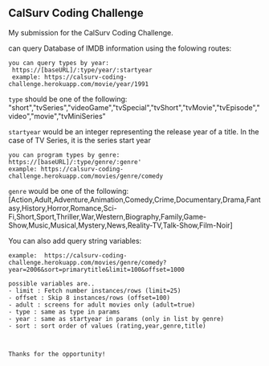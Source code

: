 ## CalSurv Coding Challenge

My submission for the CalSurv Coding Challenge. 

can query Database of IMDB information using the folowing routes:

    you can query types by year:
     https://[baseURL]/:type/year/:startyear
     example: https://calsurv-coding-challenge.herokuapp.com/movie/year/1991

`type` should be one of the following: 
"short","tvSeries","videoGame","tvSpecial","tvShort","tvMovie","tvEpisode","video","movie","tvMiniSeries"

`startyear` would be an integer representing the release year of a title. In the case of TV Series, it is the series start year

    you can program types by genre:
    https://[baseURL]/:type/genre/:genre' 
    example: https://calsurv-coding-challenge.herokuapp.com/movies/genre/comedy

`genre` would be one of the following: [Action,Adult,Adventure,Animation,Comedy,Crime,Documentary,Drama,Fantasy,History,Horror,Romance,Sci-Fi,Short,Sport,Thriller,War,Western,Biography,Family,Game-Show,Music,Musical,Mystery,News,Reality-TV,Talk-Show,Film-Noir]

You can also add query string variables:

    example:  https://calsurv-coding-challenge.herokuapp.com/movies/genre/comedy?year=2006&sort=primarytitle&limit=100&offset=1000

    possible variables are..
    - limit : Fetch number instances/rows (limit=25)
    - offset : Skip 8 instances/rows (offset=100)
    - adult : screens for adult movies only (adult=true)
    - type : same as type in params
    - year : same as startyear in params (only in list by genre)
    - sort : sort order of values (rating,year,genre,title)



    Thanks for the opportunity!
